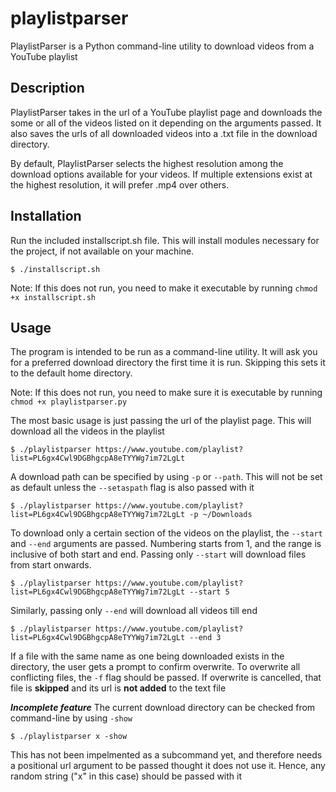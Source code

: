 # playlistparser
PlaylistParser is a Python command-line utility to download videos from a YouTube playlist 

## Description
PlaylistParser takes in the url of a YouTube playlist page and downloads the some or all of the videos listed on it depending on the arguments passed. It also saves the urls of all downloaded videos into a .txt file in the download directory.

By default, PlaylistParser selects the highest resolution among the download options available for your videos. If multiple extensions exist at the highest resolution, it will prefer .mp4 over others.

## Installation
Run the included installscript.sh file. This will install modules necessary for the project, if not available on your machine.
```
$ ./installscript.sh
```
Note: If this does not run, you need to make it executable by running `chmod +x installscript.sh`

## Usage
The program is intended to be run as a command-line utility. It will ask you for a preferred download directory the first time it is run. Skipping this sets it to the default home directory.

Note: If this does not run, you need to make sure it is executable by running `chmod +x playlistparser.py`

The most basic usage is just passing the url of the playlist page. This will download all the videos in the playlist
```
$ ./playlistparser https://www.youtube.com/playlist?list=PL6gx4Cwl9DGBhgcpA8eTYYWg7im72LgLt
```

A download path can be specified by using `-p` or `--path`. This will not be set as default unless the `--setaspath` flag is also passed with it
```
$ ./playlistparser https://www.youtube.com/playlist?list=PL6gx4Cwl9DGBhgcpA8eTYYWg7im72LgLt -p ~/Downloads
```
To download only a certain section of the videos on the playlist, the `--start` and `--end` arguments are passed. Numbering starts from 1, and the range is inclusive of both start and end.
Passing only `--start` will download files from start onwards.
```
$ ./playlistparser https://www.youtube.com/playlist?list=PL6gx4Cwl9DGBhgcpA8eTYYWg7im72LgLt --start 5
```
Similarly, passing only `--end` will download all videos till end
```
$ ./playlistparser https://www.youtube.com/playlist?list=PL6gx4Cwl9DGBhgcpA8eTYYWg7im72LgLt --end 3
```

If a file with the same name as one being downloaded exists in the directory, the user gets a prompt to confirm overwrite. To overwrite all conflicting files, the `-f` flag should be passed. If overwrite is cancelled, that file is **skipped** and its url is **not added** to the text file

**_Incomplete feature_** The current download directory can be checked from command-line by using `-show`
```
$ ./playlistparser x -show
```
This has not been impelmented as a subcommand yet, and therefore needs a positional url argument to be passed thought it does not use it. Hence, any random string ("x" in this case) should be passed with it

